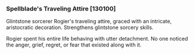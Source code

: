 ### Spellblade's Traveling Attire [130100]

Glintstone sorcerer Rogier's traveling attire, graced with an intricate, aristocratic decoration. Strengthens glintstone sorcery skills.

Rogier spent his entire life behaving with utter detachment. No one noticed the anger, grief, regret, or fear that existed along with it.